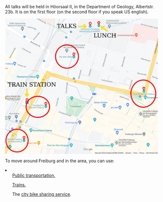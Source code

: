 <html> 
<body>
All talks will be held in Höorsaal II, in the Department of Geology, Albertstr. 23b. It is on the first floor (on the second floor if you speak US english).


  <center> 
     <p>
       <img align="center" width="800" src="freiburg_map.jpg" >
     </p>
  </center>

To move around Freiburg and in the area, you can use:
<li>
  <ul> <a href="https://www.vag-freiburg.de/">Public transportation.</a></ul>
  <ul> <a href="https://www.bahn.de">Trains.</a></ul>
  <ul> The <a href="https://www.frelo-freiburg.de/de/">city bike sharing service</a>.</ul>
</li>

</body>



</html>

